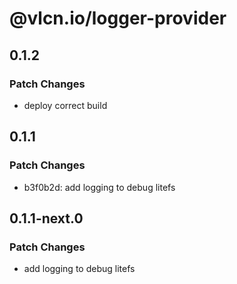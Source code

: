 # @vlcn.io/logger-provider

## 0.1.2

### Patch Changes

- deploy correct build

## 0.1.1

### Patch Changes

- b3f0b2d: add logging to debug litefs

## 0.1.1-next.0

### Patch Changes

- add logging to debug litefs
